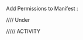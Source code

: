 Add Permissions to Manifest : 
    <uses-permission android:name="android.permission.FOREGROUND_SERVICE"/>
    <uses-permission android:name="android.permission.FOREGROUND_SERVICE_MEDIA_PROJECTION"/>
    <uses-permission android:name="android.permission.POST_NOTIFICATIONS"/>


//// Under <application>
<service
            android:name=".Activity.ScreenRecordingService"
            android:enabled="true"
            android:exported="false"
            android:foregroundServiceType="mediaProjection" />


///// ACTIVITY 
    <activity
            android:name=".Activity.Recorder"
            android:exported="true" />
